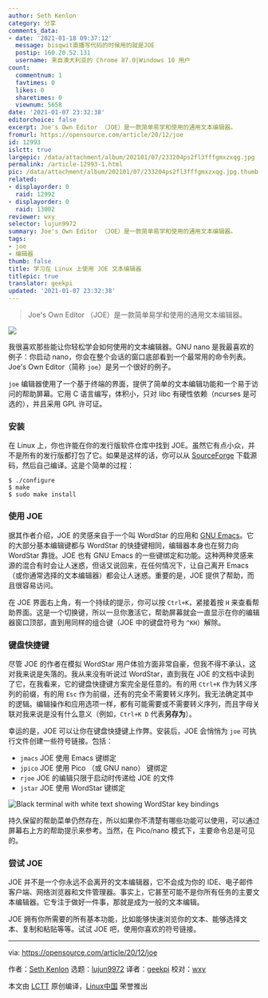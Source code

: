 ```yaml
---
author: Seth Kenlon
category: 分享
comments_data:
- date: '2021-01-18 09:37:12'
  message: bisqwit直播写代码的时候用的就是JOE
  postip: 160.20.52.131
  username: 来自澳大利亚的 Chrome 87.0|Windows 10 用户
count:
  commentnum: 1
  favtimes: 0
  likes: 0
  sharetimes: 0
  viewnum: 5658
date: '2021-01-07 23:32:38'
editorchoice: false
excerpt: Joe's Own Editor （JOE）是一款简单易学和使用的通用文本编辑器。
fromurl: https://opensource.com/article/20/12/joe
id: 12993
islctt: true
largepic: /data/attachment/album/202101/07/233204ps2fl3fffgmxzxqg.jpg
permalink: /article-12993-1.html
pic: /data/attachment/album/202101/07/233204ps2fl3fffgmxzxqg.jpg.thumb.jpg
related:
- displayorder: 0
  raid: 12992
- displayorder: 0
  raid: 13002
reviewer: wxy
selector: lujun9972
summary: Joe's Own Editor （JOE）是一款简单易学和使用的通用文本编辑器。
tags:
- joe
- 编辑器
thumb: false
title: 学习在 Linux 上使用 JOE 文本编辑器
titlepic: true
translator: geekpi
updated: '2021-01-07 23:32:38'
---
```



> 
> Joe's Own Editor （JOE）是一款简单易学和使用的通用文本编辑器。
> 
> 
> 


![](/data/attachment/album/202101/07/233204ps2fl3fffgmxzxqg.jpg)


我很喜欢那些能让你轻松学会如何使用的文本编辑器。GNU nano 是我最喜欢的例子：你启动 nano，你会在整个会话的窗口底部看到一个最常用的命令列表。Joe's Own Editor（简称 `joe`）是另一个很好的例子。


`joe` 编辑器使用了一个基于终端的界面，提供了简单的文本编辑功能和一个易于访问的帮助屏幕。它用 C 语言编写，体积小，只对 libc 有硬性依赖（ncurses 是可选的），并且采用 GPL 许可证。


### 安装


在 Linux 上，你也许能在你的发行版软件仓库中找到 JOE。虽然它有点小众，并不是所有的发行版都打包了它。如果是这样的话，你可以从 [SourceForge](https://joe-editor.sourceforge.io/) 下载源码，然后自己编译。这是个简单的过程：



```
$ ./configure
$ make
$ sudo make install

```

### 使用 JOE


据其作者介绍，JOE 的灵感来自于一个叫 WordStar 的应用和 [GNU Emacs](https://opensource.com/article/20/12/emacs)。它的大部分基本编辑键都与 WordStar 的快捷键相同，编辑器本身也在努力向 WordStar 靠拢。JOE 也有 GNU Emacs 的一些键绑定和功能。这种两种灵感来源的混合有时会让人迷惑，但话又说回来，在任何情况下，让自己离开 Emacs（或你通常选择的文本编辑器）都会让人迷惑。重要的是，JOE 提供了帮助，而且很容易访问。


在 JOE 界面右上角，有一个持续的提示，你可以按 `Ctrl+K`，紧接着按 `H` 来查看帮助界面。这是一个切换键，所以一旦你激活它，帮助屏幕就会一直显示在你的编辑器窗口顶部，直到用同样的组合键（JOE 中的键盘符号为 `^KH`）解除。


### 键盘快捷键


尽管 JOE 的作者在模拟 WordStar 用户体验方面非常自豪，但我不得不承认，这对我来说是失落的。我从来没有听说过 WordStar，直到我在 JOE 的文档中读到了它，在我看来，它的键盘快捷键方案完全是任意的。有的用 `Ctrl+K` 作为转义序列的前缀，有的用 `Esc` 作为前缀，还有的完全不需要转义序列。我无法确定其中的逻辑。编辑操作和应用选项一样，都有可能需要或不需要转义序列，而且字母关联对我来说是没有什么意义（例如，`Ctrl+K D` 代表**另存为**）。


幸运的是，JOE 可以让你在键盘快捷键上作弊。安装后，JOE 会悄悄为 `joe` 可执行文件创建一些符号链接。包括：


* `jmacs` JOE 使用 Emacs 键绑定
* `jpico` JOE 使用 Pico （或 GNU nano） 键绑定
* `rjoe` JOE 的编辑只限于启动时传递给 JOE 的文件
* `jstar` JOE 使用 WordStar 键绑定


![Black terminal with white text showing WordStar key bindings](/data/attachment/album/202101/07/233240c2777075c10qcj50.png "Black terminal with white text showing WordStar key bindings")


持久保留的帮助菜单仍然存在，所以如果你不清楚有哪些功能可以使用，可以通过屏幕右上方的帮助提示来参考。当然，在 Pico/nano 模式下，主要命令总是可见的。


### 尝试 JOE


JOE 并不是一个你永远不会离开的文本编辑器，它不会成为你的 IDE、电子邮件客户端、网络浏览器和文件管理器。事实上，它甚至可能不是你所有任务的主要文本编辑器。它专注于做好一件事，那就是成为一般的文本编辑。


JOE 拥有你所需要的所有基本功能，比如能够快速浏览你的文本、能够选择文本、复制和粘贴等等。试试 JOE 吧，使用你喜欢的符号链接。




---


via: <https://opensource.com/article/20/12/joe>


作者：[Seth Kenlon](https://opensource.com/users/seth) 选题：[lujun9972](https://github.com/lujun9972) 译者：[geekpi](https://github.com/geekpi) 校对：[wxy](https://github.com/wxy)


本文由 [LCTT](https://github.com/LCTT/TranslateProject) 原创编译，[Linux中国](https://linux.cn/) 荣誉推出